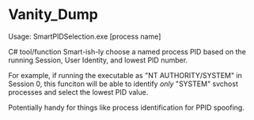 # Vanity_Dump
Usage: SmartPIDSelection.exe [process name]  

C# tool/function Smart-ish-ly choose a named process PID based on the running Session, User Identity, and lowest PID number.  

For example, if running the executable as "NT AUTHORITY/SYSTEM" in Session 0, this funciton will be able to identify *only* "SYSTEM" svchost processes and select the lowest PID value.  

Potentially handy for things like process identification for PPID spoofing.  
